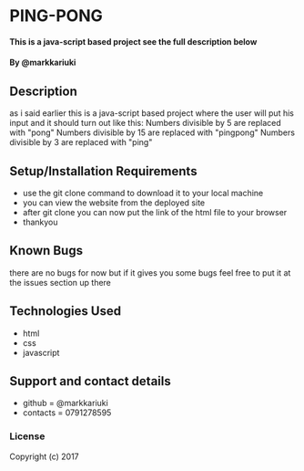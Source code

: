 # PING-PONG

#### This is a java-script based project see the full description below


#### By **@markkariuki**

## Description
as i said earlier this is a java-script based project where the user will put his input and it should turn out like this:
Numbers divisible by 5 are replaced with "pong"
Numbers divisible by 15 are replaced with "pingpong"
Numbers divisible by 3 are replaced with "ping"
## Setup/Installation Requirements

* use the git clone command to download it to your local machine
* you can view the website from the deployed site
* after git clone you can now put the link of the html file to your browser
* thankyou



## Known Bugs

there are no bugs for now but if it gives you some bugs feel free to put it at the issues section up there

## Technologies Used

* html
* css
* javascript

## Support and contact details

* github = @markkariuki
* contacts = 0791278595

### License
Copyright (c) 2017
